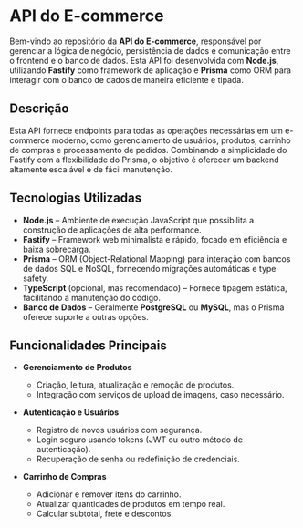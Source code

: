# API do E-commerce

Bem-vindo ao repositório da **API do E-commerce**, responsável por gerenciar a lógica de negócio, persistência de dados e comunicação entre o frontend e o banco de dados. Esta API foi desenvolvida com **Node.js**, utilizando **Fastify** como framework de aplicação e **Prisma** como ORM para interagir com o banco de dados de maneira eficiente e tipada.

## Descrição

Esta API fornece endpoints para todas as operações necessárias em um e-commerce moderno, como gerenciamento de usuários, produtos, carrinho de compras e processamento de pedidos. Combinando a simplicidade do Fastify com a flexibilidade do Prisma, o objetivo é oferecer um backend altamente escalável e de fácil manutenção.

## Tecnologias Utilizadas

- **Node.js** – Ambiente de execução JavaScript que possibilita a construção de aplicações de alta performance.
- **Fastify** – Framework web minimalista e rápido, focado em eficiência e baixa sobrecarga.
- **Prisma** – ORM (Object-Relational Mapping) para interação com bancos de dados SQL e NoSQL, fornecendo migrações automáticas e type safety.
- **TypeScript** (opcional, mas recomendado) – Fornece tipagem estática, facilitando a manutenção do código.
- **Banco de Dados** – Geralmente **PostgreSQL** ou **MySQL**, mas o Prisma oferece suporte a outras opções.

## Funcionalidades Principais

- **Gerenciamento de Produtos**  
  - Criação, leitura, atualização e remoção de produtos.  
  - Integração com serviços de upload de imagens, caso necessário.

- **Autenticação e Usuários**  
  - Registro de novos usuários com segurança.  
  - Login seguro usando tokens (JWT ou outro método de autenticação).  
  - Recuperação de senha ou redefinição de credenciais.

- **Carrinho de Compras**  
  - Adicionar e remover itens do carrinho.  
  - Atualizar quantidades de produtos em tempo real.  
  - Calcular subtotal, frete e descontos.
